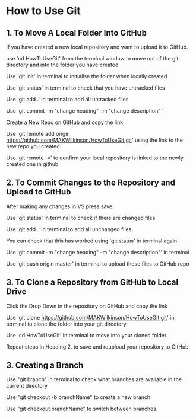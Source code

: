 # How to Use Git

## 1. To Move A Local Folder Into GitHub

If you have created a new local repository and want to upload it to GitHub.

use 'cd HowToUseGit' from the terminal window to move out of the git directory and into the folder you have created

Use 'git init' in terminal to initialise the folder when locally created

Use  'git status' in terminal to check that you have untracked files

Use 'git add .' in terminal to add all untracked files

Use 'git commit -m "change heading" -m "change description" '

Create a New Repo on GitHub and copy the link

Use 'git remote add origin https://github.com/MAKWilkinson/HowToUseGit.git' using the link to the new repo you created

Use 'git remote -v' to confirm your local repository is linked to the newly created one in github

## 2. To Commit Changes to the Repository and Upload to GitHub

After making any changes in VS press save.

Use 'git status' in terminal to check if there are changed files

Use 'git add .' in terminal to add all unchanged files

You can check that this has worked using 'git status' in terminal again 

Use 'git commit -m "change heading" -m "change description"' in terminal

Use 'git push origin master' in terminal to upload these files to GitHub repo

## 3. To Clone a Repository from GitHub to Local Drive

Click the Drop Down in the repository on GitHub and copy the link 

Use 'git clone https://github.com/MAKWilkinson/HowToUseGit.git' in terminal to clone the folder into your git directory.

Use 'cd HowToUseGit' in terminal to move into your cloned folder.

Repeat steps in Heading 2. to save and reupload your repository to GitHub.

## 3. Creating a Branch

Use "git branch" in terminal to check what branches are available in the current directory 

Use "git checkout -b branchName" to create a new branch

Use "git checkout branchName" to switch between branches.

